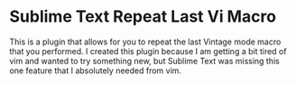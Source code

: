 Sublime Text Repeat Last Vi Macro
=================================

This is a plugin that allows for you to repeat the last Vintage mode macro that you performed. I created this plugin because I am getting a bit tired of vim and wanted to try something new, but Sublime Text was missing this one feature that I absolutely needed from vim.

